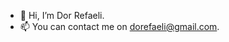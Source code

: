 - 👋 Hi, I’m Dor Refaeli.  
- 📫 You can contact me on [dorefaeli@gmail.com](mailto:dorefaeli@gmail.com).  
